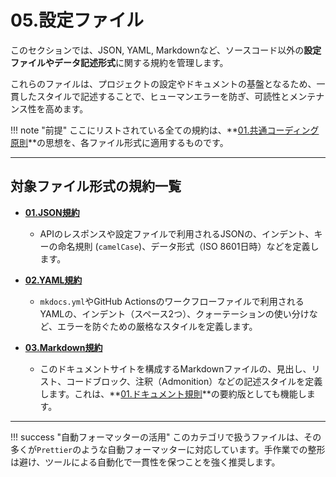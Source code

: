 # 05.設定ファイル

このセクションでは、JSON, YAML,
Markdownなど、ソースコード以外の**設定ファイルやデータ記述形式**に関する規約を管理します。

これらのファイルは、プロジェクトの設定やドキュメントの基盤となるため、一貫したスタイルで記述することで、ヒューマンエラーを防ぎ、可読性とメンテナンス性を高めます。

!!! note
"前提" ここにリストされている全ての規約は、**[01.共通コーディング原則](../../01_共通規則/01_共通コーディング原則.md)**の思想を、各ファイル形式に適用するものです。

---

## 対象ファイル形式の規約一覧

- **[01.JSON規約](./01_JSON規約.md)**
  - APIのレスポンスや設定ファイルで利用されるJSONの、インデント、キーの命名規則 (`camelCase`)、データ形式（ISO
    8601日時）などを定義します。

- **[02.YAML規約](./02_YAML規約.md)**
  - `mkdocs.yml`やGitHub
    Actionsのワークフローファイルで利用されるYAMLの、インデント（スペース2つ）、クォーテーションの使い分けなど、エラーを防ぐための厳格なスタイルを定義します。

- **[03.Markdown規約](./03_Markdown規約.md)**
  - このドキュメントサイトを構成するMarkdownファイルの、見出し、リスト、コードブロック、注釈（Admonition）などの記述スタイルを定義します。これは、**[01.ドキュメント規則](../../03_ドキュメント規定/01_ドキュメント規則.md)**の要約版としても機能します。

---

!!! success
"自動フォーマッターの活用" このカテゴリで扱うファイルは、その多くが`Prettier`のような自動フォーマッターに対応しています。手作業での整形は避け、ツールによる自動化で一貫性を保つことを強く推奨します。
